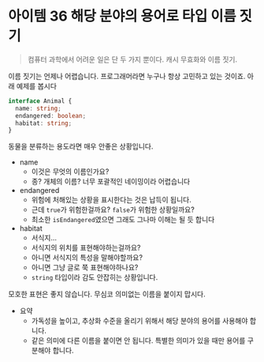 # 아이템 36 해당 분야의 용어로 타입 이름 짓기

> 컴퓨터 과학에서 어려운 일은 단 두 가지 뿐이다. 캐시 무효화와 이름 짓기.

이름 짓기는 언제나 어렵습니다. 프로그래머라면 누구나 항상 고민하고 있는 것이죠. 아래 예제를 봅시다

```typescript
interface Animal {
  name: string;
  endangered: boolean;
  habitat: string;
}
```

동물을 분류하는 용도라면 매우 안좋은 상황입니다.

- name
  - 이것은 무엇의 이름인가요?
  - 종? 개체의 이름? 너무 포괄적인 네이밍이라 어렵습니다
- endangered
  - 위험에 처해있는 상황을 표시한다는 것은 납득이 됩니다.
  - 근데 `true`가 위험한걸까요? `false`가 위험한 상황일까요?
  - 최소한 `isEndangered`였으면 그래도 그나마 이해는 될 듯 합니다
- habitat
  - 서식지...
  - 서식지의 위치를 표현해야하는걸까요?
  - 아니면 서식지의 특성을 말해야할까요?
  - 아니면 그냥 글로 쭉 표현해야하나요?
  - `string` 타입이라 감도 안잡히는 상황입니다.

모호한 표현은 좋지 않습니다. 무심코 의미없는 이름을 붙이지 맙시다.

- 요약
  - 가독성을 높이고, 추상화 수준을 올리기 위해서 해당 분야의 용어를 사용해야 합니다.
  - 같은 의미에 다른 이름을 붙이면 안 됩니다. 특별한 의미가 있을 때만 용어를 구분해야 합니다.
